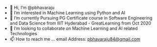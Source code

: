 - 👋 Hi, I’m @pbhavaraju
- 👀 I’m interested in Machine Learning using Python and AI 
- 🌱 I’m currently Pursuing PG Certificate course in Software Engineering and Data Science from IIIT Hyderabad - GreatLearning from Oct 2020
- 💞️ I’m looking to collaborate on Machine Learning and AI related Technologies
- 📫 How to reach me ... email Address: pbhavaraju84@gmail.com

<!---
pbhavaraju/pbhavaraju is a ✨ special ✨ repository because its `README.md` (this file) appears on your GitHub profile.
You can click the Preview link to take a look at your changes.
--->

